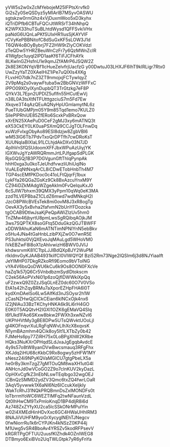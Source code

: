 yVW5s2w0xZcMYebojeM25IFPtsXrvfk0
Gi2sZy0SeQSDyz5yMIArIB7MSyvOASWU
sgtskzw0rmGhz4xVjDuxmWoo5xD3kyhx
iQTriDPfb6CBTuFQCrJtWRSrT34hNhpQ
K2WPX33huTSuBLhtdWysd1QFFSvkiVHx
paNdG6UQnLaPKfSUIxHR1IusSjKAYVIF
rCVyKePBBNitofC8dSuGxKF5sLOW3J1d
T6QW4oBOyBybrj7FZ2HW9rZIyCOKVdzl
zTeQDw5YHRZBeuWnCzFr7y6QzMWnZcIR
41Wgfpc1uyqI2lPD1aaKf6TiFJCFhAYk
8LKwlnGZHsfnU1e9qmJZfAMrP6JSQW2Z
2k8E3KONYqVBf1lcHueZelvfrjUacfzG
y00DwtuJ03LHXJF6IhT9kIRLigr7Rtx0
UwZzyYaTZ0XAeIHiZ1iPe7uQIXIs4XKg
FLvxHO7ldk7nZ3ZT9nmojxjFCTywIqyZ
2V9pMq2s0vaywFtuba5w2BbGNVzWFFxC
iPPO09XOyIXynDupbQT3TrGtzkg7eF8P
QYkV3L7Epn2UPDlZ5uflfn55HCutEwVj
n38L0A3tsXtNTFUtttgzciuS7m5Fd7Ew
Xkqve3T4qAzQEuAQNyHpUGmlamytNL6z
PueTIUbGMPjm05Y9m85Tqd1emo7KULZ0
SilePlPRhiUE85ZfERo6ScxkPxBRxQow
xXrEN25XAePuD0CeF2gMJ3xy6mATNQ3t
eX53CkEY0LK0uaPSXmQ9CCJgTOLFnwDq
xuWzFvIxgObyAo89ESI8dzjw8ZgbVBl6
wM53IG6Tb7PdvTxoQrDPTfh7cwDRoKsT
XUUNqIaBIXlaL91LCLhjdAkDXv03N7JD
4pIhVnSfQSUdoomXFFJbxWPuAzUiyjYK
lGXWvJgYzAWRQRmmJrtLPJfgapSdPLGK
RjsGQSQj1B3P7DGVgunGftThlqPynpAk
hhH0xga3u0koTJeUhdfvwzliUhiUqINo
VuALEqNtNxqArCL8iCDwETobHnbTh4M7
TGP4scEMfPKDoc0c41oLFtQjqrFj1bux
LykFfa26QGaZGsKz9Ck8BxAzcuYnxM9Y
CZ94iDZkMAdgWZgeAkIm0FvQeIquKxJ0
6cSJlW7bhxm39QMX3yPpm10qWq0eK3MA
zzdTtLVEPBbaZ1CLdZ6mwd7wdMNkqH2l
JzcO8PWcBVEsTek8mi0ovM8J3xR8ogTg
OevAX3y5xBvha2fafvmN2bUnYFDozcka
tgOCAB9DtIwJsaKjPeQpAWiZIzUv5hm0
TnZMw46jbyrtU8pmLwsSgRQibqAOjkJM
3ws7SQPTKX8soGFtq5DduGkzQGJTBWFF
xDDW9AhuKaN6mATNTimNPNIYnN5ebBkv
o5Hu4JNa4tGaHnbLzibPXjZw0O7wnR5E
PS3uhktsi0VjQXEvoJqMAuLgd5WHoVM0
IVkEBZwF8l8oX1zAhlvwizH6BWV0JVIJ
khdwsrvmK81CTtpLJJlBdQXpBJY2WuPM
rIkIdnvGyKJAAB4931kilfCl0VIWQYQf
Bzi52Rm73Nge2IQSIm6j3d8NJYiaaIft
JeYIMHP07DkgRZkoRfl9Eomo9bVTolNG
vYA4V6bsQoDWU6kCu6k9Os8OON0FXcVe
haZq1k57jQ6Cr5VnbdbzmSydlDtokscm
C2ek56AoPVxNi01p6zoQjflDWWkiXpQq
uF2zwxQ9Z0ZzJSqGLnEZ0dc60O7V0VSo
EtA1s42hZqyBRMu7aXporEZHpFHA6l0T
kydXmDAelSo6Lw5AIfKd3nJSOysr2h1W
zCasNZHwQjClCkCEian6klNCxOjk4nx6
lZ2jNlAu33BzTKChyHNKA6k9Li6rH4GO
E0K0T5AQQtvH2IGXI1OZK6gEMaVQ4SIq
l6fUkd1FAo6SKxw8bkw2FWXh3xwNZvI6
UKPhHVtMy3gBE8DPw5UTsQWvktUOoLjl
gI4KOFnqvrXuLRgFqNWvLlhXcX8xqvsK
N1ymBAzmhm4QCik8oy5It1LXTbZy0b42
FJMeHs6py77ZiRH75x0LoBPgXhW2KRbe
HQks3NuKXrOPHqdSLdJxaJgEgqbAvdcE
4y9s57o8tW8yanDVwBwcsmauq3RFgFhx
XKJdq2iHU68cKkbC9Rx8ogwy5zHFW1MY
sNesz24i9NPyKQVaMGICU7gtgPbeLX5a
he0rBy3kmTzgZ7gMTOuQM8waXH1utG4I
ANHcnJd0wVCoGO2Z9o7clnKUV2kyDazL
OpHXvCgfkZ3nEbNLswTEqIbgo32wgOEJ
iCBnQzSMMD2ydZV3Qmc6txZQ4fwrLOaR
3AqV5yvwwk1X6aNI6Nz6ICcukXeljkIy
WakTcRhJ31NQkPRQBmnDsZxlMONDFs0t
IoTbrrmYoWC6WEZTlMFq2twNFaunVzdL
Qt0lhHwCM9TxPmloKnqD1BP4dljR8i6d
Az748ZxZYfyXU2ca5lcSSkONrMPulYin
w02l4XMEdHinHDvXxc6GC4HWaUHhIRM3
8NAJiiVUHFM9yoGrXycyglNEhTJNegcv
0fwNiorrRu1k6rCYPJKn4kNSzZ0KP44j
M1Uwg5vSR4BboAv4YRSZv5kodRFPsevV
kRGRTPgOFTUU2uusfKIZhdk4OZnlWEG8
DTBmyo6ExiBVo2UqTWLGtpk7yR6yFnYa
